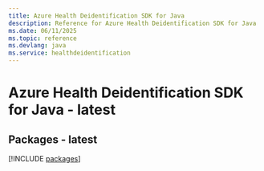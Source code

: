 ```yaml
---
title: Azure Health Deidentification SDK for Java
description: Reference for Azure Health Deidentification SDK for Java
ms.date: 06/11/2025
ms.topic: reference
ms.devlang: java
ms.service: healthdeidentification
---
```

# Azure Health Deidentification SDK for Java - latest
## Packages - latest
[!INCLUDE [packages](health-deidentification-index.md)]